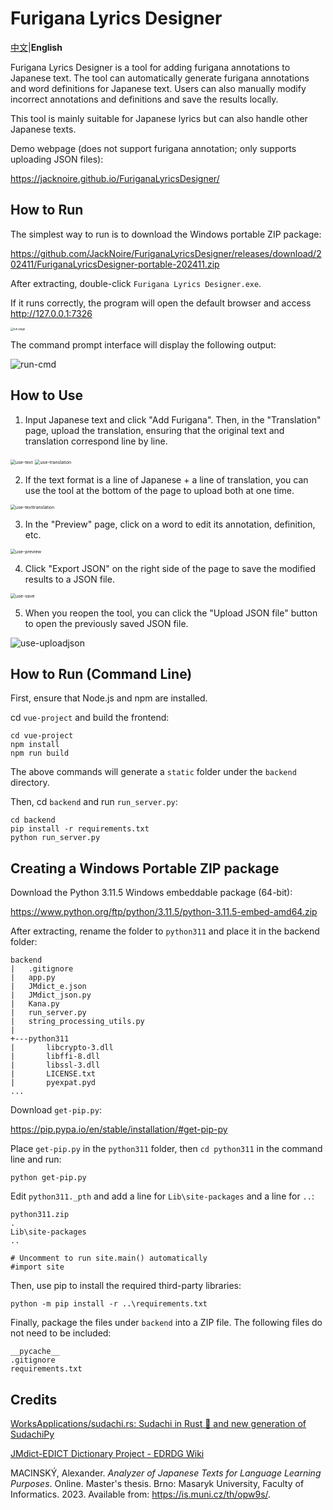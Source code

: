 # Furigana Lyrics Designer

[中文](https://github.com/JackNoire/FuriganaLyricsDesigner/blob/master/README.md)|**English**

Furigana Lyrics Designer is a tool for adding furigana annotations to Japanese text. The tool can automatically generate furigana annotations and word definitions for Japanese text. Users can also manually modify incorrect annotations and definitions and save the results locally.

This tool is mainly suitable for Japanese lyrics but can also handle other Japanese texts.

Demo webpage (does not support furigana annotation; only supports uploading JSON files):

https://jacknoire.github.io/FuriganaLyricsDesigner/

## How to Run

The simplest way to run is to download the Windows portable ZIP package:

https://github.com/JackNoire/FuriganaLyricsDesigner/releases/download/202411/FuriganaLyricsDesigner-portable-202411.zip

After extracting, double-click `Furigana Lyrics Designer.exe`.

If it runs correctly, the program will open the default browser and access http://127.0.0.1:7326

<img src="README-en.assets/run-page.png" alt="run-page" style="zoom:30%;" />

The command prompt interface will display the following output:

![run-cmd](README-en.assets/run-cmd.png)

## How to Use

1. Input Japanese text and click "Add Furigana". Then, in the "Translation" page, upload the translation, ensuring that the original text and translation correspond line by line.

<img src="README-en.assets/use-text.png" alt="use-text" style="zoom:50%;" />

<img src="README-en.assets/use-translation.png" alt="use-translation" style="zoom:50%;" />

2. If the text format is a line of Japanese + a line of translation, you can use the tool at the bottom of the page to upload both at one time.

<img src="README-en.assets/use-texttranslation.png" alt="use-texttranslation" style="zoom:50%;" />

3. In the "Preview" page, click on a word to edit its annotation, definition, etc.

<img src="README-en.assets/use-preview.png" alt="use-preview" style="zoom:50%;" />

4. Click "Export JSON" on the right side of the page to save the modified results to a JSON file.

<img src="README-en.assets/use-save.png" alt="use-save" style="zoom:50%;" />

5. When you reopen the tool, you can click the "Upload JSON file" button to open the previously saved JSON file.

![use-uploadjson](README-en.assets/use-uploadjson.png)

## How to Run (Command Line)

First, ensure that Node.js and npm are installed.

cd `vue-project` and build the frontend:

```
cd vue-project
npm install
npm run build
```

The above commands will generate a `static` folder under the `backend` directory.

Then, cd `backend` and run `run_server.py`:

```
cd backend
pip install -r requirements.txt
python run_server.py
```

## Creating a Windows Portable ZIP package

Download the Python 3.11.5 Windows embeddable package (64-bit):

https://www.python.org/ftp/python/3.11.5/python-3.11.5-embed-amd64.zip

After extracting, rename the folder to `python311` and place it in the backend folder:

```
backend
|   .gitignore
|   app.py
|   JMdict_e.json
|   JMdict_json.py
|   Kana.py
|   run_server.py
|   string_processing_utils.py
|
+---python311
|       libcrypto-3.dll
|       libffi-8.dll
|       libssl-3.dll
|       LICENSE.txt
|       pyexpat.pyd
...
```

Download `get-pip.py`:

https://pip.pypa.io/en/stable/installation/#get-pip-py

Place `get-pip.py` in the `python311` folder, then `cd python311` in the command line and run:

```
python get-pip.py
```

Edit `python311._pth` and add a line for `Lib\site-packages` and a line for `..`:

```
python311.zip
.
Lib\site-packages
..

# Uncomment to run site.main() automatically
#import site

```

Then, use pip to install the required third-party libraries:

```
python -m pip install -r ..\requirements.txt
```

Finally, package the files under `backend` into a ZIP file. The following files do not need to be included:

```
__pycache__
.gitignore
requirements.txt
```

## Credits

[WorksApplications/sudachi.rs: Sudachi in Rust 🦀 and new generation of SudachiPy](https://github.com/WorksApplications/sudachi.rs)

[JMdict-EDICT Dictionary Project - EDRDG Wiki](https://www.edrdg.org/wiki/index.php/JMdict-EDICT_Dictionary_Project)

MACINSKÝ, Alexander. *Analyzer of Japanese Texts for Language Learning Purposes*. Online. Master's thesis. Brno: Masaryk University, Faculty of Informatics. 2023. Available from: https://is.muni.cz/th/opw9s/.